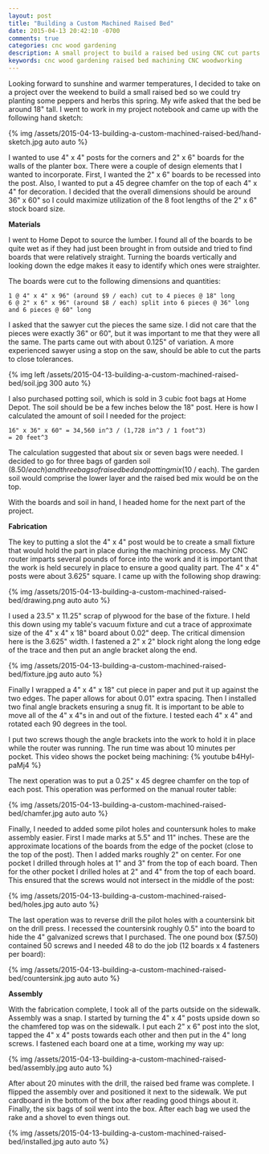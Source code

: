 ```yaml
---
layout: post
title: "Building a Custom Machined Raised Bed"
date: 2015-04-13 20:42:10 -0700
comments: true
categories: cnc wood gardening
description: A small project to build a raised bed using CNC cut parts
keywords: cnc wood gardening raised bed machining CNC woodworking
---
```


Looking forward to sunshine and warmer temperatures, I decided to take on a project over the weekend to build
a small raised bed so we could try planting some peppers and herbs this spring. My wife asked that the bed be
around 18" tall. I went to work in my project notebook and came up with the following hand sketch:

{% img /assets/2015-04-13-building-a-custom-machined-raised-bed/hand-sketch.jpg auto auto %}

I wanted to use 4" x 4" posts for the corners and 2" x 6" boards for the walls of the planter box. There were a
couple of design elements that I wanted to incorporate. First, I wanted the 2" x 6" boards to be recessed into
the post. Also, I wanted to put a 45 degree chamfer on the top of each 4" x 4" for decoration. I decided
that the overall dimensions should be around 36" x 60" so I could maximize utilization of the 8 foot lengths
of the 2" x 6" stock board size.

**Materials**

<!-- more -->

I went to Home Depot to source the lumber. I found all of the boards to be quite wet as if they had just been brought
in from outside and tried to find boards that were relatively straight. Turning the boards vertically and looking down
the edge makes it easy to identify which ones were straighter.

The boards were cut to the following dimensions and quantities:


    1 @ 4" x 4" x 96" (around $9 / each) cut to 4 pieces @ 18" long
    6 @ 2" x 6" x 96" (around $8 / each) split into 6 pieces @ 36" long and 6 pieces @ 60" long


I asked that the sawyer cut the pieces the same size. I did not care that the pieces were exactly 36" or 60", but
it was important to me that they were all the same. The parts came out with about 0.125" of variation. A more
experienced sawyer using a stop on the saw, should be able to cut the parts to close tolerances.

{% img left /assets/2015-04-13-building-a-custom-machined-raised-bed/soil.jpg 300 auto %}

I also purchased potting soil, which is sold in 3 cubic foot bags at Home Depot. The soil should be
be a few inches below the 18" post. Here is how I calculated the amount of soil I needed for the project:

    16" x 36" x 60" = 34,560 in^3 / (1,728 in^3 / 1 foot^3)
    = 20 feet^3

The calculation suggested that about six or seven bags were needed. I decided to go for three bags of garden soil
($8.50 / each) and three bags of raised bed and potting mix ($10 / each). The garden soil would comprise the lower
layer and the raised bed mix would be on the top.

With the boards and soil in hand, I headed home for the next part of the project.

**Fabrication**

The key to putting a slot the 4" x 4" post would be to create a small fixture that would hold the part in place
during the machining process. My CNC router imparts several pounds of force into the work and it is important
that the work is held securely in place to ensure a good quality part. The 4" x 4" posts were about 3.625" square.
I came up with the following shop drawing:

{% img /assets/2015-04-13-building-a-custom-machined-raised-bed/drawing.png auto auto %}

I used a 23.5" x 11.25" scrap of plywood for the base of the fixture. I held this down using
my table's vacuum fixture and cut a trace of approximate size of the 4" x 4" x 18" board about 0.02" deep. The
critical dimension here is the 3.625" width. I fastened a 2" x 2" block right along the long edge of the trace and then
put an angle bracket along the end.

{% img /assets/2015-04-13-building-a-custom-machined-raised-bed/fixture.jpg auto auto %}

Finally I wrapped a 4" x 4" x 18" cut piece in paper and put it up against the two edges. The paper allows for about
0.01" extra spacing. Then I installed two final angle brackets ensuring a snug fit. It is important to be able
to move all of the 4" x 4"s in and out of the fixture. I tested each 4" x 4" and rotated each 90 degrees in the
tool.

I put two screws though the angle brackets into the work to hold it in place while the router was running. The
run time was about 10 minutes per pocket. This video shows the pocket being machining:
{% youtube b4Hyl-paMj4 %}

The next operation was to put a 0.25" x 45 degree chamfer on the top of each post. This operation was performed on
the manual router table:

{% img /assets/2015-04-13-building-a-custom-machined-raised-bed/chamfer.jpg auto auto %}

Finally, I needed to added some pilot holes and countersunk holes to make assembly easier. First I made marks at
5.5" and 11" inches. These are the approximate locations of the boards from the edge of the pocket (close to
the top of the post). Then I added marks roughly 2" on center. For one pocket I drilled through holes at 1" and 3"
from the top of each board. Then for the other pocket I drilled holes at 2" and 4" from the top of each board. This
ensured that the screws would not intersect in the middle of the post:

{% img /assets/2015-04-13-building-a-custom-machined-raised-bed/holes.jpg auto auto %}

The last operation was to reverse drill the pilot holes with a countersink bit on the drill press. I recessed the
countersink roughly 0.5" into the board to hide the 4" galvanized screws that I purchased. The
one pound box ($7.50) contained 50 screws and I needed 48 to do the job (12 boards x 4 fasteners per board):

{% img /assets/2015-04-13-building-a-custom-machined-raised-bed/countersink.jpg auto auto %}

**Assembly**

With the fabrication complete, I took all of the parts outside on the sidewalk. Assembly was a snap. I started by
turning the 4" x 4" posts upside down so the chamfered top was on the sidewalk. I put each 2" x 6" post into the slot,
tapped the 4" x 4" posts towards each other and then put in the 4" long screws. I fastened each board one at a
time, working my way up:

{% img /assets/2015-04-13-building-a-custom-machined-raised-bed/assembly.jpg auto auto %}

After about 20 minutes with the drill, the raised bed frame was complete. I flipped the assembly over and positioned
it next to the sidewalk. We put cardboard in the bottom of the box after reading good things about it. Finally, the
six bags of soil went into the box. After each bag we used the rake and a shovel to even things out.

{% img /assets/2015-04-13-building-a-custom-machined-raised-bed/installed.jpg auto auto %}